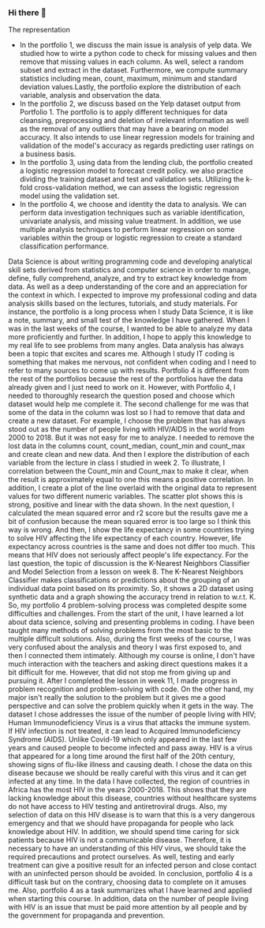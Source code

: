 ### Hi there 👋

 The representation 
- In the portfolio 1, we discuss the main issue is analysis of yelp data. We studied how to wirte a python code to check for missing values and then remove that missing values in each column. As well, select a random subset and extract in the dataset. Furthermore, we compute summary statistics including mean, count, maximum, minimum and standard deviation values.Lastly, the portfolio explore the distribution of each variable, analysis and observation the data.
- In the portfolio 2, we discuss based on the Yelp dataset output from Portfolio 1. The portfolio is to apply different techniques for data cleansing, preprocessing and deletion of irrelevant information as well as the removal of any outliers that may have a bearing on model accuracy. It also intends to use linear regression models for training and validation of the model's accuracy as regards predicting user ratings on a business basis.
- In the portfolio 3, using data from the lending club, the portfolio created a logistic regression model to forecast credit policy. we also practice dividing the training dataset and test and validation sets. Utilizing the k-fold cross-validation method, we can assess the logistic regression model using the validation set. 
- In the portfolio 4, we choose and identity the data to analysis. We can perform data investigation techniques such as variable identification, univariate analysis, and missing value treatment. In addition, we use multiple analysis techniques to perform linear regression on some variables within the group or logistic regression to create a standard classification performance.


Data Science is about writing programming code and developing analytical skill sets derived from statistics and computer science in order to manage, define, fully comprehend, analyze, and try to extract key knowledge from data. As well as a deep understanding of the core and an appreciation for the context in which. I expected to improve my professional coding and data analysis skills based on the lectures, tutorials, and study materials. For instance, the portfolio is a long process when I study Data Science, it is like a note, summary, and small test of the knowledge I have gathered. When I was in the last weeks of the course, I wanted to be able to analyze my data more proficiently and further. In addition, I hope to apply this knowledge to my real life to see problems from many angles.
 Data analysis has always been a topic that excites and scares me. Although I study IT coding is something that makes me nervous, not confident when coding and I need to refer to many sources to come up with results. Portfolio 4 is different from the rest of the portfolios because the rest of the portfolios have the data already given and I just need to work on it. However,  with Portfolio 4, I needed to thoroughly research the question posed and choose which dataset would help me complete it. The second challenge for me was that some of the data in the column was lost so I had to remove that data and create a new dataset. For example, I choose the problem that has always stood out as the number of people living with HIV/AIDS in the world from 2000 to 2018. But it was not easy for me to analyze. I needed to remove the lost data in the columns count, count_median, count_min and count_max and create clean and new data. And then I explore the distribution of each variable from the lecture in class I studied in week 2. To illustrate, I correlation between the Count_min and Count_max to make it clear, when the result is approximately equal to one this means a positive correlation. In addition, I create a plot of the line overlaid with the original data to represent values for two different numeric variables. The scatter plot shows this is strong, positive and linear with the data shown. In the next question, I calculated the mean squared error and r2 score but the results gave me a bit of confusion because the mean squared error is too large so I think this way is wrong. And then, I show the life expectancy in some countries trying to solve HIV affecting the life expectancy of each country. However, life expectancy across countries is the same and does not differ too much. This means that HIV does not seriously affect people's life expectancy. For the last question, the topic of discussion is the K-Nearest Neighbors Classifier and Model Selection from a lesson on week 8. The K-Nearest Neighbors Classifier makes classifications or predictions about the grouping of an individual data point based on its proximity. So, it shows a 2D dataset using synthetic data and a graph showing the accuracy trend in relation to w.r.t. K. So, my portfolio 4 problem-solving process was completed despite some difficulties and challenges.
 From the start of the unit, I have learned a lot about data science, solving and presenting problems in coding. I have been taught many methods of solving problems from the most basic to the multiple difficult solutions. Also, during the first weeks of the course, I was very confused about the analysis and theory I was first exposed to, and then I connected them intimately. Although my course is online, I don't have much interaction with the teachers and asking direct questions makes it a bit difficult for me. However, that did not stop me from giving up and pursuing it. After I completed the lesson in week 11, I made progress in problem recognition and problem-solving with code. On the other hand, my major isn't really the solution to the problem but it gives me a good perspective and can solve the problem quickly when it gets in the way.
 The dataset I chose addresses the issue of the number of people living with HIV; Human Immunodeficiency Virus is a virus that attacks the immune system. If HIV infection is not treated, it can lead to Acquired Immunodeficiency Syndrome (AIDS). Unlike Covid-19 which only appeared in the last few years and caused people to become infected and pass away. HIV is a virus that appeared for a long time around the first half of the 20th century, showing signs of flu-like illness and causing death. I chose the data on this disease because we should be really careful with this virus and it can get infected at any time. In the data I have collected, the region of countries in Africa has the most HIV in the years 2000-2018. This shows that they are lacking knowledge about this disease, countries without healthcare systems do not have access to HIV testing and antiretroviral drugs. Also, my selection of data on this HIV disease is to warn that this is a very dangerous emergency and that we should have propaganda for people who lack knowledge about HIV. In addition, we should spend time caring for sick patients because HIV is not a communicable disease. Therefore, it is necessary to have an understanding of this HIV virus, we should take the required precautions and protect ourselves. As well, testing and early treatment can give a positive result for an infected person and close contact with an uninfected person should be avoided.
 In conclusion, portfolio 4 is a difficult task but on the contrary, choosing data to complete on it amuses me. Also, portfolio 4 as a task summarizes what I have learned and applied when starting this course. In addition, data on the number of people living with HIV is an issue that must be paid more attention by all people and by the government for propaganda and prevention.
